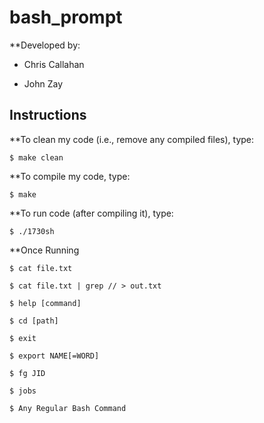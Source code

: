 # bash_prompt

**Developed by: 

- Chris Callahan

- John Zay

## Instructions

**To clean my code (i.e., remove any compiled files), type:

```
$ make clean
```

**To compile my code, type:

```
$ make
```

**To run code (after compiling it), type: 

```
$ ./1730sh
```

**Once Running
```
$ cat file.txt
```
```
$ cat file.txt | grep // > out.txt
```
```
$ help [command]
```
```
$ cd [path]
```
```
$ exit
```
```
$ export NAME[=WORD]
```
```
$ fg JID
```
```
$ jobs
```
```
$ Any Regular Bash Command
```

